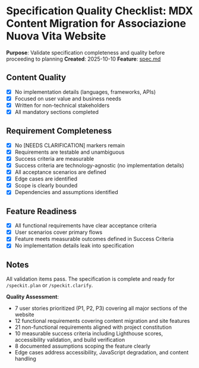 # Specification Quality Checklist: MDX Content Migration for Associazione Nuova Vita Website

**Purpose**: Validate specification completeness and quality before proceeding to planning
**Created**: 2025-10-10
**Feature**: [spec.md](../spec.md)

## Content Quality

- [x] No implementation details (languages, frameworks, APIs)
- [x] Focused on user value and business needs
- [x] Written for non-technical stakeholders
- [x] All mandatory sections completed

## Requirement Completeness

- [x] No [NEEDS CLARIFICATION] markers remain
- [x] Requirements are testable and unambiguous
- [x] Success criteria are measurable
- [x] Success criteria are technology-agnostic (no implementation details)
- [x] All acceptance scenarios are defined
- [x] Edge cases are identified
- [x] Scope is clearly bounded
- [x] Dependencies and assumptions identified

## Feature Readiness

- [x] All functional requirements have clear acceptance criteria
- [x] User scenarios cover primary flows
- [x] Feature meets measurable outcomes defined in Success Criteria
- [x] No implementation details leak into specification

## Notes

All validation items pass. The specification is complete and ready for `/speckit.plan` or `/speckit.clarify`.

**Quality Assessment**:
- 7 user stories prioritized (P1, P2, P3) covering all major sections of the website
- 12 functional requirements covering content migration and site features
- 21 non-functional requirements aligned with project constitution
- 10 measurable success criteria including Lighthouse scores, accessibility validation, and build verification
- 8 documented assumptions scoping the feature clearly
- Edge cases address accessibility, JavaScript degradation, and content handling
